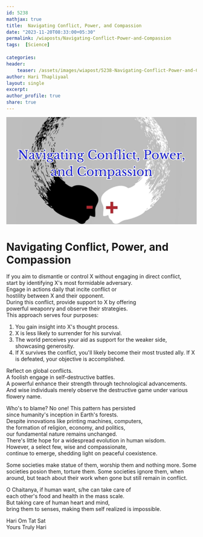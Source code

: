 ```yaml
---        
id: 5238        
mathjax: true        
title:  Navigating Conflict, Power, and Compassion          
date: "2023-11-20T08:33:00+05:30"        
permalink: /wiaposts/Navigating-Conflict-Power-and-Compassion     
tags:  [Science]         
        
categories:        
header:        
    teaser: /assets/images/wiapost/5238-Navigating-Conflict-Power-and-Compassion.jpg        
author: Hari Thapliyaal        
layout: single       
excerpt:        
author_profile: true        
share: true        
---        
```

        
![Navigating Conflict, Power, and Compassion](/assets/images/wiapost/5238-Navigating-Conflict-Power-and-Compassion.jpg)
		
# Navigating Conflict, Power, and Compassion

If you aim to dismantle or control X without engaging in direct conflict,     
start by identifying X's most formidable adversary.     
Engage in actions daily that incite conflict or     
hostility between X and their opponent.     
During this conflict, provide support to X by offering     
powerful weaponry and observe their strategies.     
This approach serves four purposes:     
    
1. You gain insight into X's thought process.    
2. X is less likely to surrender for his survival.    
3. The world perceives your aid as support for the weaker side, showcasing generosity.    
4. If X survives the conflict, you'll likely become their most trusted ally. If X is defeated, your objective is accomplished.    
    
Reflect on global conflicts.     
A foolish engage in self-destructive battles.     
A powerful enhance their strength through technological advancements.     
And wise individuals merely observe the destructive game under various flowery name.     

Who's to blame? No one! This pattern has persisted     
since humanity's inception in Earth's forests.     
Despite innovations like printing machines, computers,     
the formation of religion, economy, and politics,     
our fundamental nature remains unchanged.     
There's little hope for a widespread evolution in human wisdom.     
However, a select few, wise and compassionate,     
continue to emerge, shedding light on peaceful coexistence.    

Some societies make statue of them, worship them and nothing more.
Some societies posion them, torture them.
Some societies ignore them, when around, 
but teach about their work when gone but still remain in conflict.

O Chaitanya, if human want, s/he can take care of    
each other's food and health in the mass scale.   
But taking care of human heart and mind,   
bring them to senses, making them self realized is impossible.

Hari Om Tat Sat     
Yours Truly Hari